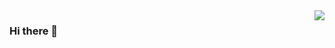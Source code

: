 <img align="right" src="https://github-readme-stats.vercel.app/api?username=luyuan2002&show_icons=true&icon_color=CE1D2D&text_color=718096&bg_color=ffffff&hide_title=true" />

### Hi there 👋


<!--
**BPDBSIR/BPDBSIR** is a ✨ _special_ ✨ repository because its `README.md` (this file) appears on your GitHub profile.

Here are some ideas to get you started:

- 🔭 I’m currently working on ...
- 🌱 I’m currently learning ...
- 👯 I’m looking to collaborate on ...
- 🤔 I’m looking for help with ...
- 💬 Ask me about ...
- 📫 How to reach me: ...
- 😄 Pronouns: ...
- ⚡ Fun fact: ...
-->
